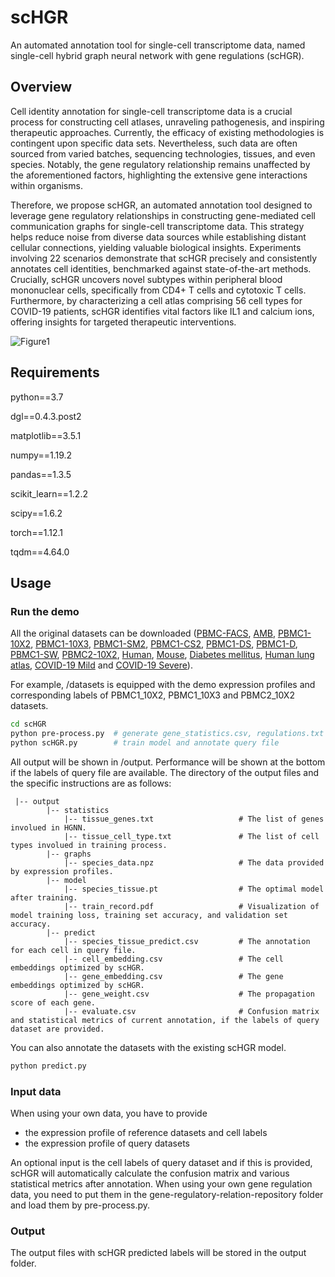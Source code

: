 # scHGR
An automated annotation tool for single-cell transcriptome data, named single-cell hybrid graph neural network with gene regulations (scHGR).
## Overview
Cell identity annotation for single-cell transcriptome data is a crucial process for constructing cell atlases, unraveling pathogenesis, and inspiring therapeutic approaches. Currently, the efficacy of existing methodologies is contingent upon specific data sets. Nevertheless, such data are often sourced from varied batches, sequencing technologies, tissues, and even species. Notably, the gene regulatory relationship remains unaffected by the aforementioned factors, highlighting the extensive gene interactions within organisms. 

Therefore, we propose scHGR, an automated annotation tool designed to leverage gene regulatory relationships in constructing gene-mediated cell communication graphs for single-cell transcriptome data. This strategy helps reduce noise from diverse data sources while establishing distant cellular connections, yielding valuable biological insights. Experiments involving 22 scenarios demonstrate that scHGR precisely and consistently annotates cell identities, benchmarked against state-of-the-art methods. Crucially, scHGR uncovers novel subtypes within peripheral blood mononuclear cells, specifically from CD4+ T cells and cytotoxic T cells. Furthermore, by characterizing a cell atlas comprising 56 cell types for COVID-19 patients, scHGR identifies vital factors like IL1 and calcium ions, offering insights for targeted therapeutic interventions.

![Figure1](https://github.com/user-attachments/assets/54a3c0a3-2f04-4a3b-8aaa-a0246a459a41)

## Requirements
python==3.7

dgl==0.4.3.post2

matplotlib==3.5.1

numpy==1.19.2

pandas==1.3.5

scikit_learn==1.2.2

scipy==1.6.2

torch==1.12.1

tqdm==4.64.0

## Usage
### Run the demo
All the original datasets can be downloaded ([PBMC-FACS](https://zenodo.org/record/3357167), [AMB](https://zenodo.org/record/3357167), [PBMC1-10X2](https://zenodo.org/record/3357167), [PBMC1-10X3](https://zenodo.org/record/3357167), [PBMC1-SM2](https://zenodo.org/record/3357167), [PBMC1-CS2](https://zenodo.org/record/3357167), [PBMC1-DS](https://zenodo.org/record/3357167), [PBMC1-D](https://zenodo.org/record/3357167), [PBMC1-SW](https://zenodo.org/record/3357167), [PBMC2-10X2](https://zenodo.org/record/3357167), [Human](https://www.ncbi.nlm.nih.gov/geo/query/acc.cgi?acc=GSE84133), [Mouse](https://www.ncbi.nlm.nih.gov/geo/query/acc.cgi?acc=GSE84133), [Diabetes mellitus](https://www.ncbi.nlm.nih.gov/geo/query/acc.cgi?acc=GSE84133), [Human lung atlas](https://www.synapse.org/#!Synapse:syn21041850), [COVID-19 Mild](https://www.ncbi.nlm.nih.gov/geo/query/acc.cgi?acc=GSE145926) and [COVID-19 Severe](https://www.ncbi.nlm.nih.gov/geo/query/acc.cgi?acc=GSE145926)).


For example, /datasets is equipped with the demo expression profiles and corresponding labels of PBMC1_10X2, PBMC1_10X3 and PBMC2_10X2 datasets. 
```Bash
cd scHGR
python pre-process.py  # generate gene_statistics.csv, regulations.txt and genenodes.npy
python scHGR.py        # train model and annotate query file
```
All output will be shown in /output. Performance will be shown at the bottom if the labels of query file are available. The directory of the output files and the specific instructions are as follows:
```
 |-- output
        |-- statistics
            |-- tissue_genes.txt                   # The list of genes involued in HGNN.
            |-- tissue_cell_type.txt               # The list of cell types involued in training process.
        |-- graphs
            |-- species_data.npz                   # The data provided by expression profiles.
        |-- model
            |-- species_tissue.pt                  # The optimal model after training.
            |-- train_record.pdf                   # Visualization of model training loss, training set accuracy, and validation set accuracy.
        |-- predict
            |-- species_tissue_predict.csv         # The annotation for each cell in query file.
            |-- cell_embedding.csv                 # The cell embeddings optimized by scHGR.
            |-- gene_embedding.csv                 # The gene embeddings optimized by scHGR.
            |-- gene_weight.csv                    # The propagation score of each gene.
            |-- evaluate.csv                       # Confusion matrix and statistical metrics of current annotation, if the labels of query dataset are provided.
```
You can also annotate the datasets with the existing scHGR model.
```Bash
python predict.py
```

### Input data
When using your own data, you have to provide
* the expression profile of reference datasets and cell labels
* the expression profile of query datasets

An optional input is the cell labels of query dataset and if this is provided, scHGR will automatically calculate the confusion matrix and various statistical metrics after annotation.
When using your own gene regulation data, you need to put them in the gene-regulatory-relation-repository folder and load them by pre-process.py.

### Output
The output files with scHGR predicted labels will be stored in the output folder.

